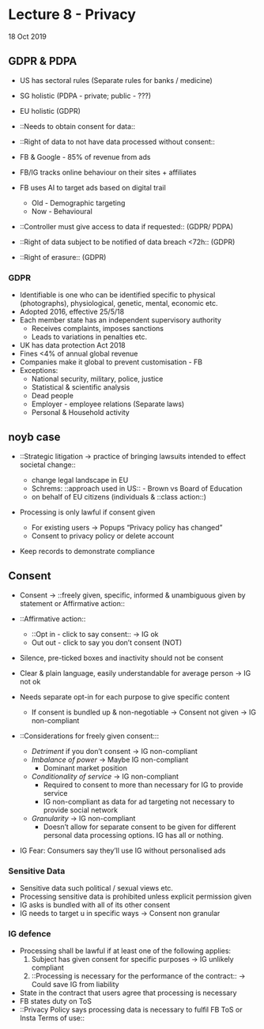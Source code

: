 # Lecture 8 - Privacy
18 Oct 2019

## GDPR & PDPA
* US has sectoral rules (Separate rules for banks / medicine)
* SG holistic (PDPA - private; public - ???)
* EU holistic (GDPR)

* ::Needs to obtain consent for data::
* ::Right of data to not have data processed without consent::

* FB & Google - 85% of revenue from ads
* FB/IG tracks online behaviour on their sites + affiliates
* FB uses AI to target ads based on digital trail
	* Old - Demographic targeting
	* Now - Behavioural 
* ::Controller must give access to data if requested:: (GDPR/ PDPA)
* ::Right of data subject to be notified of data breach <72h:: (GDPR) 
* ::Right of erasure:: (GDPR)

### GDPR
* Identifiable is one who can be identified specific to physical (photographs), physiological, genetic, mental, economic etc.
* Adopted 2016, effective 25/5/18
* Each member state has an independent supervisory authority
	* Receives complaints, imposes sanctions
	* Leads to variations in penalties etc.
* UK has data protection Act 2018
* Fines <4% of annual global revenue
* Companies make it global to prevent customisation - FB
* Exceptions:
	* National security, military, police, justice
	* Statistical & scientific analysis
	* Dead people
	* Employer - employee relations (Separate laws)
	* Personal & Household activity
	
## noyb case
* ::Strategic litigation -> practice of bringing lawsuits intended to effect societal change::
	* change legal landscape in EU
	* Schrems: ::approach used in US:: - Brown vs Board of Education
	* on behalf of EU citizens (individuals & ::class action::)

* Processing is only lawful if consent given
	* For existing users -> Popups “Privacy policy has changed”
	* Consent to privacy policy or delete account
* Keep records to demonstrate compliance

## Consent
* Consent -> ::freely given, specific, informed & unambiguous given by statement or Affirmative action::
* ::Affirmative action:: 
	* ::Opt in - click to say consent::  -> IG ok
	* Out out - click to say you don’t consent (NOT)
* Silence, pre-ticked boxes and inactivity should not be consent
* Clear & plain language, easily understandable for average person -> IG not ok
* Needs separate opt-in for each purpose to give specific content
	* If consent is bundled up & non-negotiable -> Consent not given -> IG non-compliant
	
* ::Considerations for freely given consent:::
	* *Detriment* if you don’t consent -> IG non-compliant
	* *Imbalance of power* -> Maybe IG non-compliant
		* Dominant market position
	* *Conditionality of service* -> IG non-compliant 
		* Required to consent to more than necessary for IG to provide service
		* IG non-compliant as data for ad targeting not necessary to provide social network
	* 	*Granularity* -> IG non-compliant 
		* 	Doesn’t allow for separate consent to be given for different personal data processing options. IG has all or nothing.

* IG Fear: Consumers say they’ll use IG without personalised ads

### Sensitive Data
* Sensitive data such political / sexual views etc.
* Processing sensitive data is prohibited unless explicit permission given
* IG asks is bundled with all of its other consent
* IG needs to target u in specific ways -> Consent non granular

### IG defence
* Processing shall be lawful if at least one of the following applies:
	1. Subject has given consent for specific purposes  -> IG unlikely compliant 
	2. ::Processing is necessary for the performance of the contract:: -> Could save IG from liability
* State in the contract that users agree that processing is necessary
* FB states duty on ToS
* ::Privacy Policy says processing data is necessary to fulfil FB ToS or Insta Terms of use::

